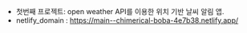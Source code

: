 - 첫번째 프로젝트: open weather API를 이용한 위치 기반 날씨 알림 앱.
- netlify_domain : https://main--chimerical-boba-4e7b38.netlify.app/

